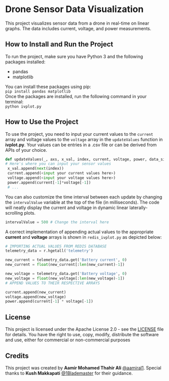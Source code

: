 # Drone Sensor Data Visualization
This project visualizes sensor data 
from a drone in real-time on linear graphs. 
The data includes current, voltage, and 
power measurements.

## How to Install and Run the Project
To run the project, make sure you have Python 3 
and the following packages installed:
- pandas
- matplotlib

You can install these packages using pip: <br>
`pip install pandas matplotlib`<br>
Once the packages are installed, run the following 
command in your terminal: <br>
`python ivplot.py`

## How to Use the Project
To use the project, you need to input your current values to the `current` array and voltage
values to the `voltage` array in the `updateValues` function in
**ivplot.py**. Your values can be entries in a .csv file or can be derived
from APIs of your choice. <br>
```python
def updateValues(_, axs, x_val, index, current, voltage, power, data_size=10):
# Here's where you can input your sensor values
 x_val.append(next(index))
 current.append(<input your current values here>)
 voltage.append(<input your voltage values here>)
 power.append(current[-1]*voltage[-1])
 # ...
```

You can also customize the time interval between each update by changing the
`intervalValue` variable at the top of the file (in milliseconds). The code will neatly display
the current and voltage in dynamic linear laterally-scrolling plots. <br>

```python
intervalValue = 500 # Change the interval here
```
A correct implementation of appending actual values to the appropriate **current** and **voltage** arrays is shown in `redis_ivplot.py` as depicted below:
```python
# IMPORTING ACTUAL VALUES FROM REDIS DATABASE
telemetry_data = r.hgetall('telemetry')

new_current = telemetry_data.get('Battery current', 0)
new_current = float(new_current[:len(new_current)-1])

new_voltage = telemetry_data.get('Battery voltage', 0)
new_voltage = float(new_voltage[:len(new_voltage)-1])
# APPEND VALUES TO THEIR RESPECTIVE ARRAYS

current.append(new_current)
voltage.append(new_voltage)
power.append(current[-1] * voltage[-1])
```

## License
This project is licensed under the Apache License 2.0 - see the [LICENSE](LICENSE) file for details. 
You have the right to use, copy, modify, distribute the software and use, either for commercial or non-commercial purposes

## Credits
This project was created by **Aamir Mohamed Thahir Ali** [@aamiral1](https://www.github.com/aamiral1). Special thanks to **Kush
Makkapati** [@1Blademaster](https://github.com/1Blademaster/) for their guidance.
